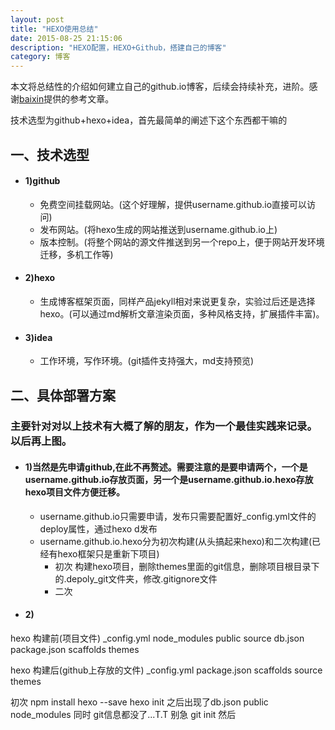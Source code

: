 ```yaml
---
layout: post
title: "HEXO使用总结"
date: 2015-08-25 21:15:06 
description: "HEXO配置，HEXO+Github，搭建自己的博客"
category: 博客
---
```


本文将总结性的介绍如何建立自己的github.io博客，后续会持续补充，进阶。感谢[baixin](https://baixin.io)提供的参考文章。


<!--more-->

技术选型为github+hexo+idea，首先最简单的阐述下这个东西都干嘛的
## 一、技术选型

* #### 1)github
    *   免费空间挂载网站。(这个好理解，提供username.github.io直接可以访问)
    *   发布网站。(将hexo生成的网站推送到username.github.io上)
    *   版本控制。(将整个网站的源文件推送到另一个repo上，便于网站开发环境迁移，多机工作等)

* #### 2)hexo
    *   生成博客框架页面，同样产品jekyll相对来说更复杂，实验过后还是选择hexo。(可以通过md解析文章渲染页面，多种风格支持，扩展插件丰富)。
      
* #### 3)idea
    *   工作环境，写作环境。(git插件支持强大，md支持预览)
 
## 二、具体部署方案
### 主要针对对以上技术有大概了解的朋友，作为一个最佳实践来记录。以后再上图。
    
* #### 1)当然是先申请github,在此不再赘述。需要注意的是要申请两个，一个是username.github.io存放页面，另一个是username.github.io.hexo存放hexo项目文件方便迁移。
    *   username.github.io只需要申请，发布只需要配置好_config.yml文件的deploy属性，通过hexo d发布
    *   username.github.io.hexo分为初次构建(从头搞起来hexo)和二次构建(已经有hexo框架只是重新下项目)
        *   初次  构建hexo项目，删除themes里面的git信息，删除项目根目录下的.depoly_git文件夹，修改.gitignore文件
        *   二次
        
* #### 2)


hexo 构建前(项目文件)
_config.yml  node_modules  public     source
db.json      package.json  scaffolds  themes

hexo 构建后(github上存放的文件)
_config.yml  package.json  scaffolds  source  themes

初次
npm install hexo --save
hexo init 之后出现了db.json public node_modules 同时 git信息都没了...T.T
别急 git init
然后 
